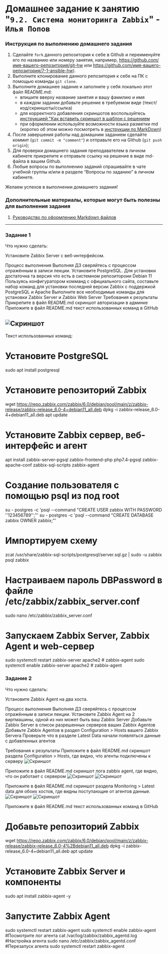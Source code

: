# Домашнее задание к занятию "`9.2. Система мониторинга Zabbix`" - `Илья Попов`


### Инструкция по выполнению домашнего задания

   1. Сделайте `fork` данного репозитория к себе в Github и переименуйте его по названию или номеру занятия, например, https://github.com/имя-вашего-репозитория/git-hw или  https://github.com/имя-вашего-репозитория/7-1-ansible-hw).
   2. Выполните клонирование данного репозитория к себе на ПК с помощью команды `git clone`.
   3. Выполните домашнее задание и заполните у себя локально этот файл README.md:
      - впишите вверху название занятия и вашу фамилию и имя
      - в каждом задании добавьте решение в требуемом виде (текст/код/скриншоты/ссылка)
      - для корректного добавления скриншотов воспользуйтесь [инструкцией "Как вставить скриншот в шаблон с решением](https://github.com/netology-code/sys-pattern-homework/blob/main/screen-instruction.md)
      - при оформлении используйте возможности языка разметки md (коротко об этом можно посмотреть в [инструкции  по MarkDown](https://github.com/netology-code/sys-pattern-homework/blob/main/md-instruction.md))
   4. После завершения работы над домашним заданием сделайте коммит (`git commit -m "comment"`) и отправьте его на Github (`git push origin`);
   5. Для проверки домашнего задания преподавателем в личном кабинете прикрепите и отправьте ссылку на решение в виде md-файла в вашем Github.
   6. Любые вопросы по выполнению заданий спрашивайте в чате учебной группы и/или в разделе “Вопросы по заданию” в личном кабинете.
   
Желаем успехов в выполнении домашнего задания!
   
### Дополнительные материалы, которые могут быть полезны для выполнения задания

1. [Руководство по оформлению Markdown файлов](https://gist.github.com/Jekins/2bf2d0638163f1294637#Code)

---

### Задание 1

Что нужно сделать:

Установите Zabbix Server с веб-интерфейсом.

Процесс выполнения
Выполняя ДЗ сверяйтесь с процессом отражённым в записи лекции.
Установите PostgreSQL. Для установки достаточна та версия что есть в системном репозитороии Debian 11
Пользуясь конфигуратором комманд с официального сайта, составьте набор команд для установки последней версии Zabbix с поддержкой PostgreSQL и Apache
Выполните все необходимые команды для установки Zabbix Server и Zabbix Web Server
Требования к результаты
Прикрепите в файл README.md скриншот авторизации в админке
Приложите в файл README.md текст использованных команд в GitHub

![Скриншот](https://github.com/ip75wester/Monitoring-hw/blob/main/1-1.PNG)
---

Текст использованных команд:
# Установите PostgreSQL
sudo apt install postgresql
# Установите репозиторий Zabbix
wget https://repo.zabbix.com/zabbix/6.0/debian/pool/main/z/zabbix-release/zabbix-release_6.0-4+debian11_all.deb
dpkg -i zabbix-release_6.0-4+debian11_all.deb
apt update
# Установите Zabbix сервер, веб-интерфейс и агент
apt install zabbix-server-pgsql zabbix-frontend-php php7.4-pgsql zabbix-apache-conf zabbix-sql-scripts zabbix-agent
# Создание пользователя с помощью psql из под root
su - postgres -c 'psql --command "CREATE USER zabbix WITH PASSWORD '\'123456789\'';"'
su - postgres -c 'psql --command "CREATE DATABASE zabbix OWNER zabbix;"'
# Импортируем схему
zcat /usr/share/zabbix-sql-scripts/postgresql/server.sql.gz | sudo -u zabbix psql zabbix 
# Настраиваем пароль DBPassword в файле /etc/zabbix/zabbix_server.conf
sudo nano /etc/zabbix/zabbix_server.conf
# Запускаем Zabbix Server, Zabbix Agent и web-сервер
sudo systemctl restart zabbix-server apache2 # zabbix-agent
sudo systemctl enable zabbix-server apache2 # zabbix-agent


### Задание 2

Что нужно сделать:

Установите Zabbix Agent на два хоста.

Процесс выполнения
Выполняя ДЗ сверяйтесь с процессом отражённым в записи лекции.
Установите Zabbix Agent на 2 виртмашины, одной из них может быть ваш Zabbix Server
Добавьте Zabbix Server в список разрешенных серверов ваших Zabbix Agentов
Добавьте Zabbix Agentов в раздел Configuration > Hosts вашего Zabbix Servera
Проверьте что в разделе Latest Data начали появляться данные с добавленных агентов

Требования к результаты
Приложите в файл README.md скриншот раздела Configuration > Hosts, где видно, что агенты подключены к серверу
![Скриншот](https://github.com/ip75wester/Monitoring-hw/blob/main/2.PNG)


Приложите в файл README.md скриншот лога zabbix agent, где видно, что он работает с сервером
![Скриншот](https://github.com/ip75wester/Monitoring-hw/blob/main/3.PNG)
![Скриншот](https://github.com/ip75wester/Monitoring-hw/blob/main/4.PNG)

Приложите в файл README.md скриншот раздела Monitoring > Latest data для обоих хостов, где видны поступающие от агентов данные.
![Скриншот](https://github.com/ip75wester/Monitoring-hw/blob/main/5.PNG)
![Скриншот](https://github.com/ip75wester/Monitoring-hw/blob/main/6.PNG)

Приложите в файл README.md текст использованных команд в GitHub

# Добавьте репозиторий Zabbix
wget https://repo.zabbix.com/zabbix/6.0/debian/pool/main/z/zabbix-release/zabbix-release_6.0-4%2Bdebian11_all.deb
dpkg -i zabbix-release_6.0-4+debian11_all.deb
apt update 
# Установите Zabbix Server и компоненты
sudo apt install zabbix-agent -y
# Запустите Zabbix Agent
sudo systemctl restart zabbix-agent
sudo systemctl enable zabbix-agent
#Посмотрите лог агента
cat /var/log/zabbix/zabbix_agentd.log
#Настройка агента
sudo nano /etc/zabbix/zabbix_agentd.conf
#Перезапуск агента
sudo systemctl restart zabbix-agent

